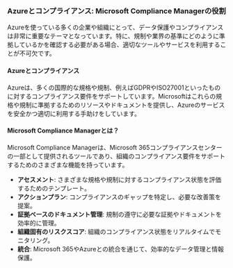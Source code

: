 ### **Azureとコンプライアンス: Microsoft Compliance Managerの役割**

Azureを使っている多くの企業や組織にとって、データ保護やコンプライアンスは非常に重要なテーマとなっています。特に、規制や業界の基準にどのように準拠しているかを確認する必要がある場合、適切なツールやサービスを利用することが不可欠です。

#### **Azureとコンプライアンス**

Azureは、多くの国際的な規格や規制、例えばGDPRやISO27001といったものに対するコンプライアンス要件をサポートしています。Microsoftはこれらの規格や規制に準拠するためのリソースやドキュメントを提供し、Azureのサービスを安全かつ適切に利用する手助けをしています。

#### **Microsoft Compliance Managerとは？**

Microsoft Compliance Managerは、Microsoft 365コンプライアンスセンターの一部として提供されるツールであり、組織のコンプライアンス要件をサポートするためのさまざまな機能を持っています。

- **アセスメント**: さまざまな規格や規制に対するコンプライアンス状態を評価するためのテンプレート。
- **アクションプラン**: コンプライアンスのギャップを特定し、必要な改善策を提案。
- **証拠ベースのドキュメント管理**: 規制の遵守に必要な証拠やドキュメントを効率的に管理。
- **組織固有のリスクスコア**: 組織のコンプライアンス状態をリアルタイムでモニタリング。
- **統合**: Microsoft 365やAzureとの統合を通じて、効率的なデータ管理と情報保護。
